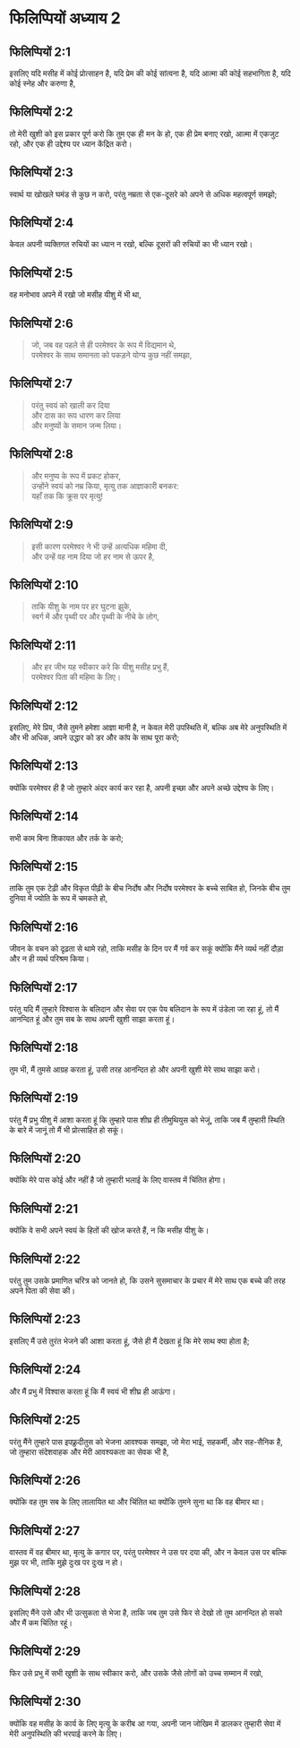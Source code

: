 # फिलिप्पियों अध्याय 2

## फिलिप्पियों 2:1

इसलिए यदि मसीह में कोई प्रोत्साहन है, यदि प्रेम की कोई सांत्वना है, यदि आत्मा की कोई सहभागिता है, यदि कोई स्नेह और करुणा है,

## फिलिप्पियों 2:2

तो मेरी खुशी को इस प्रकार पूर्ण करो कि तुम एक ही मन के हो, एक ही प्रेम बनाए रखो, आत्मा में एकजुट रहो, और एक ही उद्देश्य पर ध्यान केंद्रित करो।

## फिलिप्पियों 2:3

स्वार्थ या खोखले घमंड से कुछ न करो, परंतु नम्रता से एक-दूसरे को अपने से अधिक महत्वपूर्ण समझो;

## फिलिप्पियों 2:4

केवल अपनी व्यक्तिगत रुचियों का ध्यान न रखो, बल्कि दूसरों की रुचियों का भी ध्यान रखो।

## फिलिप्पियों 2:5

वह मनोभाव अपने में रखो जो मसीह यीशु में भी था,

## फिलिप्पियों 2:6

> जो, जब वह पहले से ही परमेश्वर के रूप में विद्यमान थे,  
> परमेश्वर के साथ समानता को पकड़ने योग्य कुछ नहीं समझा,

## फिलिप्पियों 2:7

> परंतु स्वयं को खाली कर दिया  
> और दास का रूप धारण कर लिया  
> और मनुष्यों के समान जन्म लिया।

## फिलिप्पियों 2:8

> और मनुष्य के रूप में प्रकट होकर,  
> उन्होंने स्वयं को नम्र किया, मृत्यु तक आज्ञाकारी बनकर:  
> यहाँ तक कि क्रूस पर मृत्यु!

## फिलिप्पियों 2:9

> इसी कारण परमेश्वर ने भी उन्हें अत्यधिक महिमा दी,  
> और उन्हें वह नाम दिया जो हर नाम से ऊपर है,

## फिलिप्पियों 2:10

> ताकि यीशु के नाम पर हर घुटना झुके,  
> स्वर्ग में और पृथ्वी पर और पृथ्वी के नीचे के लोग,

## फिलिप्पियों 2:11

> और हर जीभ यह स्वीकार करे कि यीशु मसीह प्रभु हैं,  
> परमेश्वर पिता की महिमा के लिए।

## फिलिप्पियों 2:12

इसलिए, मेरे प्रिय, जैसे तुमने हमेशा आज्ञा मानी है, न केवल मेरी उपस्थिति में, बल्कि अब मेरे अनुपस्थिति में और भी अधिक, अपने उद्धार को डर और कांप के साथ पूरा करो;

## फिलिप्पियों 2:13

क्योंकि परमेश्वर ही है जो तुम्हारे अंदर कार्य कर रहा है, अपनी इच्छा और अपने अच्छे उद्देश्य के लिए।

## फिलिप्पियों 2:14

सभी काम बिना शिकायत और तर्क के करो;

## फिलिप्पियों 2:15

ताकि तुम एक टेढ़ी और विकृत पीढ़ी के बीच निर्दोष और निर्दोष परमेश्वर के बच्चे साबित हो, जिनके बीच तुम दुनिया में ज्योति के रूप में चमकते हो,

## फिलिप्पियों 2:16

जीवन के वचन को दृढ़ता से थामे रहो, ताकि मसीह के दिन पर मैं गर्व कर सकूं क्योंकि मैंने व्यर्थ नहीं दौड़ा और न ही व्यर्थ परिश्रम किया।

## फिलिप्पियों 2:17

परंतु यदि मैं तुम्हारे विश्वास के बलिदान और सेवा पर एक पेय बलिदान के रूप में उंडेला जा रहा हूं, तो मैं आनन्दित हूं और तुम सब के साथ अपनी खुशी साझा करता हूं।

## फिलिप्पियों 2:18

तुम भी, मैं तुमसे आग्रह करता हूं, उसी तरह आनन्दित हो और अपनी खुशी मेरे साथ साझा करो।

## फिलिप्पियों 2:19

परंतु मैं प्रभु यीशु में आशा करता हूं कि तुम्हारे पास शीघ्र ही तीमुथियुस को भेजूं, ताकि जब मैं तुम्हारी स्थिति के बारे में जानूं तो मैं भी प्रोत्साहित हो सकूं।

## फिलिप्पियों 2:20

क्योंकि मेरे पास कोई और नहीं है जो तुम्हारी भलाई के लिए वास्तव में चिंतित होगा।

## फिलिप्पियों 2:21

क्योंकि वे सभी अपने स्वयं के हितों की खोज करते हैं, न कि मसीह यीशु के।

## फिलिप्पियों 2:22

परंतु तुम उसके प्रमाणित चरित्र को जानते हो, कि उसने सुसमाचार के प्रचार में मेरे साथ एक बच्चे की तरह अपने पिता की सेवा की।

## फिलिप्पियों 2:23

इसलिए मैं उसे तुरंत भेजने की आशा करता हूं, जैसे ही मैं देखता हूं कि मेरे साथ क्या होता है;

## फिलिप्पियों 2:24

और मैं प्रभु में विश्वास करता हूं कि मैं स्वयं भी शीघ्र ही आऊंगा।

## फिलिप्पियों 2:25

परंतु मैंने तुम्हारे पास इपफ्रुदीतुस को भेजना आवश्यक समझा, जो मेरा भाई, सहकर्मी, और सह-सैनिक है, जो तुम्हारा संदेशवाहक और मेरी आवश्यकता का सेवक भी है,

## फिलिप्पियों 2:26

क्योंकि वह तुम सब के लिए लालायित था और चिंतित था क्योंकि तुमने सुना था कि वह बीमार था।

## फिलिप्पियों 2:27

वास्तव में वह बीमार था, मृत्यु के कगार पर, परंतु परमेश्वर ने उस पर दया की, और न केवल उस पर बल्कि मुझ पर भी, ताकि मुझे दुःख पर दुःख न हो।

## फिलिप्पियों 2:28

इसलिए मैंने उसे और भी उत्सुकता से भेजा है, ताकि जब तुम उसे फिर से देखो तो तुम आनन्दित हो सको और मैं कम चिंतित रहूं।

## फिलिप्पियों 2:29

फिर उसे प्रभु में सभी खुशी के साथ स्वीकार करो, और उसके जैसे लोगों को उच्च सम्मान में रखो,

## फिलिप्पियों 2:30

क्योंकि वह मसीह के कार्य के लिए मृत्यु के करीब आ गया, अपनी जान जोखिम में डालकर तुम्हारी सेवा में मेरी अनुपस्थिति की भरपाई करने के लिए।

